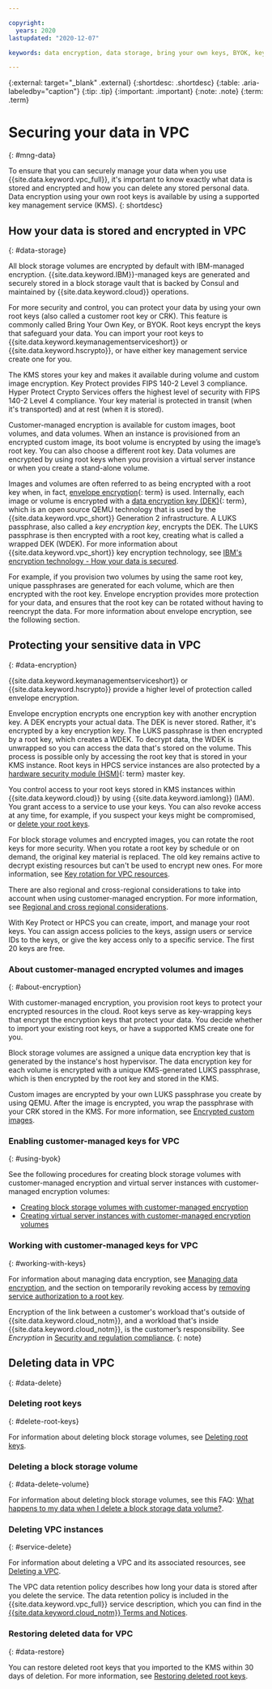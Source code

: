 ```yaml
---

copyright:
  years: 2020
lastupdated: "2020-12-07"

keywords: data encryption, data storage, bring your own keys, BYOK, key management, key encryption, personal data, data deletion, data security

---
```


{:external: target="_blank" .external}
{:shortdesc: .shortdesc}
{:table: .aria-labeledby="caption"}
{:tip: .tip}
{:important: .important}
{:note: .note}
{:term: .term}

# Securing your data in VPC
{: #mng-data}

To ensure that you can securely manage your data when you use {{site.data.keyword.vpc_full}}, it's important to know exactly what data is stored and encrypted and how you can delete any stored personal data. Data encryption using your own root keys is available by using a supported key management service (KMS). 
{: shortdesc}

## How your data is stored and encrypted in VPC
{: #data-storage}

All block storage volumes are encrypted by default with IBM-managed encryption. {{site.data.keyword.IBM}}-managed keys are generated and securely stored in a block storage vault that is backed by Consul and maintained by {{site.data.keyword.cloud}} operations. 

For more security and control, you can protect your data by using your own root keys (also called a customer root key or CRK). This feature is commonly called Bring Your Own Key, or BYOK. Root keys encrypt the keys that safeguard your data. You can import your root keys to {{site.data.keyword.keymanagementserviceshort}} or {{site.data.keyword.hscrypto}}, or have either key management service create one for you. 

The KMS stores your key and makes it available during volume and custom image encryption. Key Protect provides FIPS 140-2 Level 3 compliance. Hyper Protect Crypto Services offers the highest level of security with FIPS 140-2 Level 4 compliance. Your key material is protected in transit (when it's transported) and at rest (when it is stored).

Customer-managed encryption is available for custom images, boot volumes, and data volumes. When an instance is provisioned from an encrypted custom image, its boot volume is encrypted by using the image’s root key. You can also choose a different root key. Data volumes are encrypted by using root keys when you provision a virtual server instance or when you create a stand-alone volume.

Images and volumes are often referred to as being encrypted with a root key when, in fact, [envelope encryption](#x9860393){: term} is used. Internally, each image or volume is encrypted with a [data encryption key (DEK)](#x4791827){: term}, which is an open source QEMU technology that is used by the {{site.data.keyword.vpc_short}} Generation 2 infrastructure. A LUKS passphrase, also called a _key encryption key_, encrypts the DEK. The LUKS passphrase is then encrypted with a root key, creating what is called a wrapped DEK (WDEK). For more information about {{site.data.keyword.vpc_short}} key encryption technology, see [IBM's encryption technology - How your data is secured](/docs/vpc?topic=vpc-vpc-encryption-about#byok-technologies).

For example, if you provision two volumes by using the same root key, unique passphrases are generated for each volume, which are then encrypted with the root key. Envelope encryption provides more protection for your data, and ensures that the root key can be rotated without having to reencrypt the data. For more information about envelope encryption, see the following section.

## Protecting your sensitive data in VPC
{: #data-encryption}

{{site.data.keyword.keymanagementserviceshort}} or {{site.data.keyword.hscrypto}} provide a higher level of protection called envelope encryption.

Envelope encryption encrypts one encryption key with another encryption key. A DEK encrypts your actual data. The DEK is never stored. Rather, it's encrypted by a key encryption key. The LUKS passphrase is then encrypted by a root key, which creates a WDEK. To decrypt data, the WDEK is unwrapped so you can access the data that's stored on the volume. This process is possible only by accessing the root key that is stored in your KMS instance. Root keys in HPCS service instances are also protected by a [hardware security module (HSM)](#x6704988){: term} master key.

You control access to your root keys stored in KMS instances within {{site.data.keyword.cloud}} by using {{site.data.keyword.iamlong}} (IAM). You grant access to a service to use your keys. You can also revoke access at any time, for example, if you suspect your keys might be compromised, or [delete your root keys](#delete-root-keys).

For block storage volumes and encrypted images, you can rotate the root keys for more security. When you rotate a root key by schedule or on demand, the original key material is replaced. The old key remains active to decrypt existing resources but can't be used to encrypt new ones. For more information, see [Key rotation for VPC resources](/docs/vpc?topic=vpc-vpc-key-rotation).

There are also regional and cross-regional considerations to take into account when using customer-managed encryption. For more information, see [Regional and cross regional considerations](/docs/vpc?topic=vpc-vpc-encryption-about#byok-cross-region-keys).

With Key Protect or HPCS you can create, import, and manage your root keys. You can assign access policies to the keys, assign users or service IDs to the keys, or give the key access only to a specific service. The first 20 keys are free.

### About customer-managed encrypted volumes and images
{: #about-encryption}

With customer-managed encryption, you provision root keys to protect your encrypted resources in the cloud. Root keys serve as key-wrapping keys that encrypt the encryption keys that protect your data. You decide whether to import your existing root keys, or have a supported KMS create one for you.

Block storage volumes are assigned a unique data encryption key that is generated by the instance's host hypervisor. The data encryption key for each volume is encrypted with a unique KMS-generated LUKS passphrase, which is then encrypted by the root key and stored in the KMS.

Custom images are encrypted by your own LUKS passphrase you create by using QEMU. After the image is encrypted, you wrap the passphrase with your CRK stored in the KMS. For more information, see [Encrypted custom images](/docs/vpc?topic=vpc-vpc-encryption-about#byok-about-encrypted-images).

### Enabling customer-managed keys for VPC
{: #using-byok}

See the following procedures for creating block storage volumes with customer-managed encryption and virtual server instances with customer-managed encryption volumes:

* [Creating block storage volumes with customer-managed encryption](/docs/vpc?topic=vpc-block-storage-vpc-encryption)
* [Creating virtual server instances with customer-managed encryption volumes](/docs/vpc?topic=vpc-creating-instances-byok)

### Working with customer-managed keys for VPC
{: #working-with-keys}

For information about managing data encryption, see [Managing data encryption](/docs/vpc?topic=vpc-vpc-encryption-managing), and the section on temporarily revoking access by [removing service authorization to a root key](/docs/vpc?topic=vpc-vpc-encryption-managing#instance-byok-inaccessible-data).

Encryption of the link between a customer's workload that's outside of {{site.data.keyword.cloud_notm}}, and a workload that's inside {{site.data.keyword.cloud_notm}}, is the customer’s responsibility. See _Encryption_ in [Security and regulation compliance](/docs/vpc?topic=vpc-responsibilities-vpc#security-compliance).
{: note}

## Deleting data in VPC
{: #data-delete}

### Deleting root keys
{: #delete-root-keys}

For information about deleting block storage volumes, see [Deleting root keys](/docs/vpc?topic=vpc-vpc-encryption-managing#byok-delete-root-keys).

### Deleting a block storage volume
{: #data-delete-volume}

For information about deleting block storage volumes, see this FAQ: [What happens to my data when I delete a block storage data volume?](/docs/vpc?topic=vpc-block-storage-vpc-faq#faq-block-storage-16).

### Deleting VPC instances
{: #service-delete}

For information about deleting a VPC and its associated resources, see [Deleting a VPC](/docs/vpc?topic=vpc-deleting).

The VPC data retention policy describes how long your data is stored after you delete the service. The data retention policy is included in the {{site.data.keyword.vpc_full}} service description, which you can find in the [{{site.data.keyword.cloud_notm}} Terms and Notices](/docs/overview?topic=overview-terms).

### Restoring deleted data for VPC
{: #data-restore}

You can restore deleted root keys that you imported to the KMS within 30 days of deletion. For more information, see
[Restoring deleted root keys](/docs/vpc?topic=vpc-vpc-encryption-managing#byok-restore-root-key).
